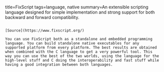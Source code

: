 title=FixScript
tags=language, native
summary=An extensible scripting language designed for simple implementation and strong support for both backward and forward compatibility. 
~~~~~~

[Source](https://www.fixscript.org/)

You can use FixScript both as a standalone and embedded programming language. You can build standalone native executables for any supported platform from every platform. The best results are obtained when combined with the C language to get a very powerful tool. This way you can use the best of the two worlds, using the language for the high-level stuff and C doing the interoperability and fast stuff while having a good integration between both languages.

